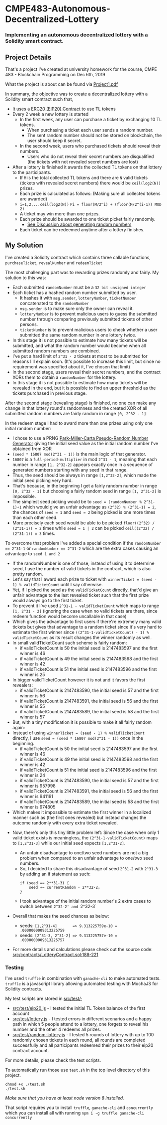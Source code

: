 # CMPE483-Autonomous-Decentralized-Lottery

### Implementing an autonomous decentralized lottery with a Solidity smart contract.

## Project Details

That's a project I've created at university homework for the course, 
CMPE 483 - Blockchain Programming on Dec 6th, 2019

What the project is about can be found via [Project1.pdf](./Project1.pdf)

In summary, the objective was to create a decentralized lottery with a Solidity smart contract such that,

* It uses a [ERC20 (EIP20) Contract](https://github.com/ConsenSys/Tokens/blob/master/contracts/eip20/EIP20.sol)
to use TL tokens
* Every 2 week a new lottery is started
    * In the first week, any user can purchase a ticket by exchanging 10 TL tokens.
        * When purchasing a ticket each user sends a random number.
        * The sent random number should not be stored on blockchain, the user should keep it secret.
    * In the second week, users who purchased tickets should reveal their numbers.
        * Users who do not reveal their secret numbers are disqualified 
        (the tickets with not revealed secret numbers are lost)
* After a lottery is finished it awards the collected TL tokens on that lottery to the participants.
    * If `M` is the total collected TL tokens and there are `N` valid tickets 
    (tickets with revealed secret numbers) there would be `ceil(log2(N))` prizes.
    * Each prize is calculated as follows: (Making sure all collected tokens are awarded)
    * `i=1,2,...ceil(log2(N))` `Pi = floor(M/2^i) + (floor(M/2^(i-1)) MOD 2)`
    * A ticket may win more than one prizes.
    * Each prize should be awarded to one ticket picket fairly randomly.
        * [See Discussion about generating random numbers](https://ethereum.stackexchange.com/questions/191/how-can-i-securely-generate-a-random-number-in-my-smart-contract)
    * Each ticket can be redeemed anytime after a lottery finishes.

<div style="page-break-after: always;"></div>

## My Solution

I've created a Solidity contract which contains three callable functions, `purchaseTicket`, `revealNumber` and `redeemTicket`

The most challenging part was to rewarding prizes randomly and fairly. My solution to this was:
* Each submitted `randomNumber` must be a `32 bit unsigned integer`
* Each ticket has a hashed random number submitted by user.
    * It hashes it with `msg.sender`, `lotteryNumber`, `ticketNumber` concatenated to the `randomNumber`
    * `msg.sender` is to make sure only the owner can reveal it.
    * `lotteryNumber` is to prevent malicious users to guess the submitted number through comparing previously submitted tickets of other persons.
    * `ticketNumber` is to prevent malicious users to check whether a user submitted the same random number in one lottery twice.
* In this stage it is not possible to estimate how many tickets will be submitted, and what the random number would become when all submitted random numbers are combined.
* I've put a hard limit of `2^31 - 2` tickets at most to be submitted for reasons I'll explain soon. 
(It's possible to increase this limit, but since no requirement was specified about it, I've chosen that limit)
* In the second stage, users reveal their secret numbers, and the contract XORs them to obtain a `randomNumber` for the lottery.
* In this stage it is not possible to estimate how many tickets will be revealed in the end, but it is possible to find an upper threshold as the tickets purchased in previous stage.

After the second stage (revealing stage) is finished, 
no one can make any change in that lottery round's randomness 
and the created XOR of all submitted random numbers are fairly random in range `[0, 2^32 - 1]`

In the redeem stage I had to award more than one prizes using only one initial random number:
* I chose to use a PRNG [Park-Miller-Carta Pseudo-Random Number Generator](http://www.firstpr.com.au/dsp/rand31/#History-PMMS)
giving the initial seed value as the initial random number I've obtained from XOR
* `(seed * 16807 mod(2^31 - 1))` is the main logic of that generator.
* `16807` is a `full-period-multiplier` in mod `2^31 - 1`, meaning that each number in range `[1, 2^32-2]` appears exactly once in a sequence of generated numbers starting with any seed in that range.
* Thus, the seed should be always in range `[1,2^32-2]`, which made the initial seed picking very hard.
* That's because, in the beginning I get a fairly random number in range `[0, 2^32 - 1]` 
but choosing a fairly random seed in range `[1, 2^31-2]` is impossible.
* The simplest seed picking would be to `seed = (randomNumber % 2^31-1)+1` 
which would give an unfair advantage as `(2^32) % (2^31-1) = 2`, the chances of `seed = 1` and `seed = 2` 
being picked is one more times than each other seed.
* More precisely each seed would be able to be picked `floor((2^32) / (2^31-1)) = 2` times
while `seed = 1 | 2` can be picked `ceil((2^32) / (2^31-1)) = 3` times.

To overcome that problem I've added a special condition if the `randomNumber == 2^31-1` or `randomNumber == 2^31-2`
which are the extra cases causing an advantage to `seed 1 and 2`
* If the randomNumber is one of those, instead of using it to determine seed, I use the number of valid tickets in the contract, which is also pretty random.
* Let's say that I award each prize to ticket with `winnerTicket = (seed - 1) % validTicketCount` until I say otherwise.
* Yet, if I picked the seed as the `validTicketCount` directly, that'd give an unfair advantage to the last revealed ticket such that the first prize would always go to the first ticket.
* To prevent it I've used `2^31-1 - validTicketCount` which maps to range `[1, 2^31 - 2]` 
(ignoring the case when no valid tickets are there, since redeem function would become uncallable in that case)
* Which gives the advantage to first users if there're extremely many valid tickets
but gives that advantage to a random ticket since it's very hard to estimate the first winner since
`((2^31-1-validTicketCount) - 1) % validTicketCount` as its result changes the winner randomly as well.
* In small validTicketCount such scheme is fairly random:
    * if validTicketCount is 50 the initial seed is 2147483597 and the first winner is 46
    * if validTicketCount is 49 the initial seed is 2147483598 and the first winner is 42
    * if validTicketCount is 51 the initial seed is 2147483596 and the first winner is 25
* In bigger validTicketCount however it is not and it favors the first revealers:
    * if validTicketCount is 2147483590, the initial seed is 57 and the first winner is 56
    * if validTicketCount is 2147483591, the initial seed is 56 and the first winner is 55
    * if validTicketCount is 2147483589, the initial seed is 58 and the first winner is 57
* But, with a tiny modification it is possible to make it all fairly random again:
* Instead of using `winnerTicket = (seed - 1) % validTicketCount` directly, 
I use `seed = (seed * 16807 mod(2^31 - 1))` once in the beginning.
    * if validTicketCount is 50 the initial seed is 2147483597 and the first winner is 46
    * if validTicketCount is 49 the initial seed is 2147483598 and the first winner is 42
    * if validTicketCount is 51 the initial seed is 2147483596 and the first winner is 24
    * if validTicketCount is 2147483590, the initial seed is 57 and the first winner is 957998
    * if validTicketCount is 2147483591, the initial seed is 56 and the first winner is 941191
    * if validTicketCount is 2147483589, the initial seed is 58 and the first winner is 974805
* Which makes it impossible to estimate the first winner in a localized manner such as (the first ones revealed) 
but instead changes the outcome randomly with every extra ticket revealed.

<div style="page-break-after: always;"></div>

* Now, there's only this tiny little problem left: Since the case when only 1 valid ticket exists is meaningless,
the `(2^31-1-validTicketCount)` maps to `[1,2^31-3]` while our initial seed expects `[1,2^31-2]`.
    * An unfair disadvantage to one/two seed numbers are not a big problem when compared 
    to an unfair advantage to one/two seed numbers.
    * So, I decided to share this disadvantage of seed `2^31-2` with `2^31-3` by adding an if statement as such:
        ```solidity
        if (seed == 2**31-3) {
            seed += currentRandom - 2**32-2;
        }
        ```
    * I took advantage of the initial random number's 2 extra cases to switch between `2^32-2' and `2^32-3`
    
* Overall that makes the seed chances as below:
    * seeds: `[1,2^31-4]       => 9.313225759e-10 = .0000000009313225759`
    * seeds: `[2^31-3, 2^31-2] => 9.313225757e-10 = .0000000009313225757`

* For more details and calculations please check out the source code: 
[src/contracts/LotteryContract.sol:188-221](./src/contracts/LotteryContract.sol)


<div style="page-break-after: always;"></div>


### Testing

I've used `truffle` in combination with `ganache-cli` to make automated tests.
`truffle` is a javascript library allowing automated testing with MochaJS for Solidity contracts.

My test scripts are stored in [src/test/](./src/test);
* [src/test/eip20.js](./src/test/eip20.js) - I tested the initial TL Token balance of the first account
* [src/test/lottery.js](./src/test/lottery.js) - I tested errors in different scenarios and a happy path
 in which 5 people attend to a lottery, one forgets to reveal his number and the other 4 redeems all prizes.
* [src/test/random-lottery.js](./src/test/random-lottery.js) - I tested 5 rounds of lottery with up to 
100 randomly chosen tickets in each round, all rounds are completed successfully and all participants redeemed
their prizes to their eip20 contract account.

For more details, please check the test scripts.

To automatically run those use `test.sh` in the top level directory of this project.

```
chmod +x ./test.sh
./test.sh
``` 

*Make sure that you have at least node version 8 installed.*

That script requires you to install `truffle`, `ganache-cli` and `concurrently` which you can install all with running
`npm i -g truffle ganache-cli concurrently`

<div style="page-break-after: always;"></div>



